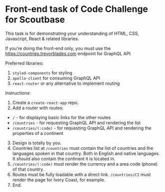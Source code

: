 # Front-end task of Code Challenge for Scoutbase

This task is for demonstrating your understanding of HTML, CSS, Javascript, React & related libraries.

If you’re doing the front-end only, you must use the https://countries.trevorblades.com endpoint for GraphQL API.

Preferred libraries:

1. `styled-components` for styling
2. `apollo-client` for consuming GraphQL API
3. `react-router` or any alternative to implement routing

Instructions:

1. Create a `create-react-app` repo.
2. Add a router with routes:

- `/` - for displaying basic links for the other routes
- `/countries` - for requesting GraphQL API and rendering the list
- `/countries/(:code)` - for requesting GraphQL API and rendering the properties of a continent

3. Design is totally by you.
4. Countries list at `/countries` must contain the list of countries and the languages spoken in that country. Both in English and native languages. It should also contain the continent it is located in.
5. `/countries/(:code)` must render the currency and a area code (phone) of that country.
6. Routes must be fully loadable with a direct link. `/countries/CI` must render the page for Ivory Coast, for example.
7. End.
